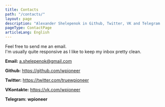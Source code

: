 ```yaml
---
title: Contacts
path: "/contacts/"
layout: page
description: "Alexander Shelepenok in Github, Twitter, VK and Telegram. I'm a Software Engineer focused on Front End Development."
pageType: ContactPage
articleLang: English
---
```


Feel free to send me an email. </br> I'm usually quite responsive as I like to keep my inbox pretty clean. 

**Email:** a.shelepenok@gmail.com

**Github:** https://github.com/wpioneer

**Twitter:** https://twitter.com/truewpioneer

**VKontakte:** https://vk.com/wpioneer

**Telegram:** __wpioneer__
